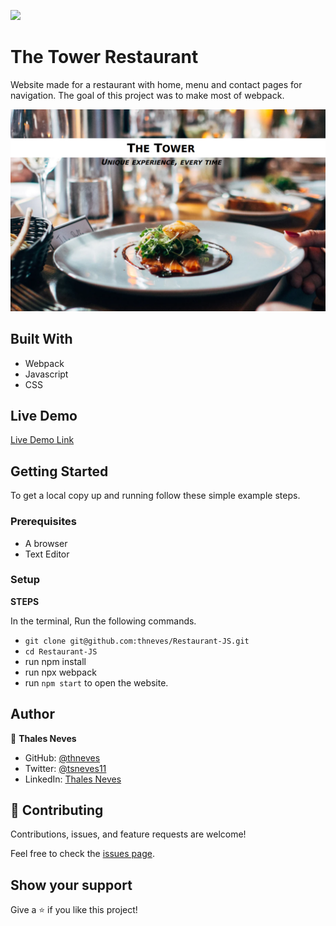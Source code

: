 ![](https://img.shields.io/badge/Microverse-blueviolet)

# The Tower Restaurant

Website made for a restaurant with home, menu and contact pages for navigation. The goal of this project was to make most of webpack.


![screenshot](/screenshot.png)

## Built With

- Webpack
- Javascript
- CSS

## Live Demo

[Live Demo Link](https://thneves.github.io/Restaurant-JS/)

## Getting Started

To get a local copy up and running follow these simple example steps.

### Prerequisites

- A browser
- Text Editor

### Setup

**STEPS**

In the terminal, Run the following commands.

- `git clone git@github.com:thneves/Restaurant-JS.git`
- `cd Restaurant-JS`
- run npm install
- run npx webpack
- run `npm start` to open the website.

## Author

👤 **Thales Neves**

- GitHub: [@thneves](https://github.com/thneves)
- Twitter: [@tsneves11](https://twitter.com/tsneves11)
- LinkedIn: [Thales Neves](https://www.linkedin.com/in/thales-neves10/)


## 🤝 Contributing

Contributions, issues, and feature requests are welcome!

Feel free to check the [issues page]((https://github.com/thneves/Restaurant-JS/issues)).

## Show your support

Give a ⭐️ if you like this project!
